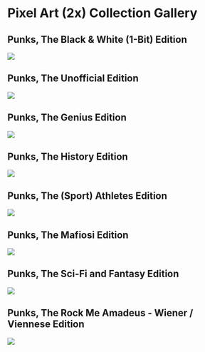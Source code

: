 # Pixel Art (2x) Collection Gallery



## Punks, The Black & White (1-Bit) Edition

![](bw@2x.png)



## Punks, The Unofficial Edition

![](unofficial@2x.png)



## Punks, The Genius Edition

![](genius@2x.png)



## Punks, The History Edition

![](history@2x.png)



## Punks, The (Sport) Athletes Edition

![](athletes@2x.png)



## Punks, The Mafiosi Edition

![](mafia@2x.png)


## Punks, The Sci-Fi and Fantasy Edition

![](scifi@2x.png)




## Punks, The Rock Me Amadeus - Wiener / Viennese Edition

![](wiener@2x.png)



